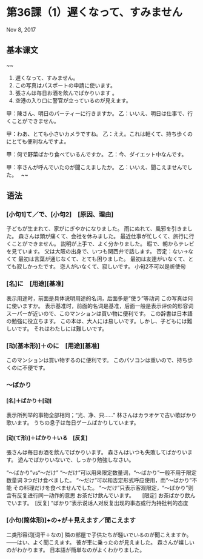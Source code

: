 # 第36課（1）遅くなって、すみません
Nov 8, 2017

## 基本课文
~~
1. 遅くなって、すみません。
2. この写真はパスポートの申請に使います。
3. 張さんは毎日お酒を飲んでばかりいます 。
4. 空港の入り口に警官が立っているのが見えます。

甲：陳さん、明日のパーティーに行きますか。
乙：いいえ、明日は仕事で、行くことができません。

甲：わあ、とても小さいカメラですね。
乙：ええ。これは軽くて、持ち歩くのにとても便利なんですよ。

甲：何で野菜ばかり食べているんですか。
乙：今、ダイエット中なんです。

甲：李さんが呼んでいたのが聞こえましたか。
乙：いいえ、聞こえませんでした。　
~~

## 语法
### [小句1]て／で、[小句2]　[原因、理由]
子どもが生まれて、家がにぎやかになりました。
雨にぬれて、風邪を引きました。
森さんは頭が痛くて、会社を休みました。
最近仕事が忙しくて、旅行に行くことができません。 
説明が上手で、よく分かりました。
暇で、朝からテレビを見ています。
父は大阪の出身で、いつも関西弁で話します。
否定：ない→なくて
最初は言葉が通じなくて、とても困りました。
最初は友達がいなくて、とても寂しかったです。
恋人がいなくて、寂しいです。
小句2不可以是祈使句

### [名]に　[用途][基准]
表示用途时，前面是具体说明用途的名词，后面多是“使う”等动词
この写真は何に使いますか。
表示基准时，前面的名词是基准，后面一般是表示评价的形容词　
スーパーが近いので、このマンションは買い物に便利です。
この辞書は日本語の勉強に役立ちます。
この本は、大人には易しいです。しかし、子どもには難しいです。
それはわたしには難しいです。

### [动(基本形)]＋のに　[用途][基准]
このマンションは買い物するのに便利です。
このパソコンは重いので、持ち歩くのに不便です。

### ～ばかり
#### [名]＋ばかり＋[动]
表示所列举的事物全部相同；“光、净、只……”
林さんはカラオケで古い歌ばかり歌います。
うちの息子は毎日ゲームばかりしています。
#### [动(て形)]＋ばかり＋いる　[反复]
張さんは毎日お酒を飲んでばかりいます。
森さんはいつも失敗してばかりいます。
遊んでばかりいないで、しっかり勉強しなさい。

“～ばかり”vs“～だけ”
“～だけ”可以用来限定数量词，“～ばかり”一般不用于限定数量词
3つだけ食べました。
“～だけ”可以和否定形式呼应使用，而“～ばかり”不能
その料理だけを食べませんでした。
“～だけ”只表示客观限定，“～ばかり”则含有反复进行同一动作的意思
お茶だけ飲んでいます。　　[限定]
お茶ばかり飲んでいます。　[反复]
“ばかり”表示说话人对反复出现的事态或行为持批判的态度

### [小句(简体形)]+の+が＋見えます／聞こえます
二类形容词[词干＋なの]
隣の部屋で子供たちが騒いでいるのが聞こえますか。
——はい、よく聞こえます。
彼が車に乗ったのが見えました。
森さんが嬉しいのがわかります。
日本語が簡単なのがよくわかりました。
